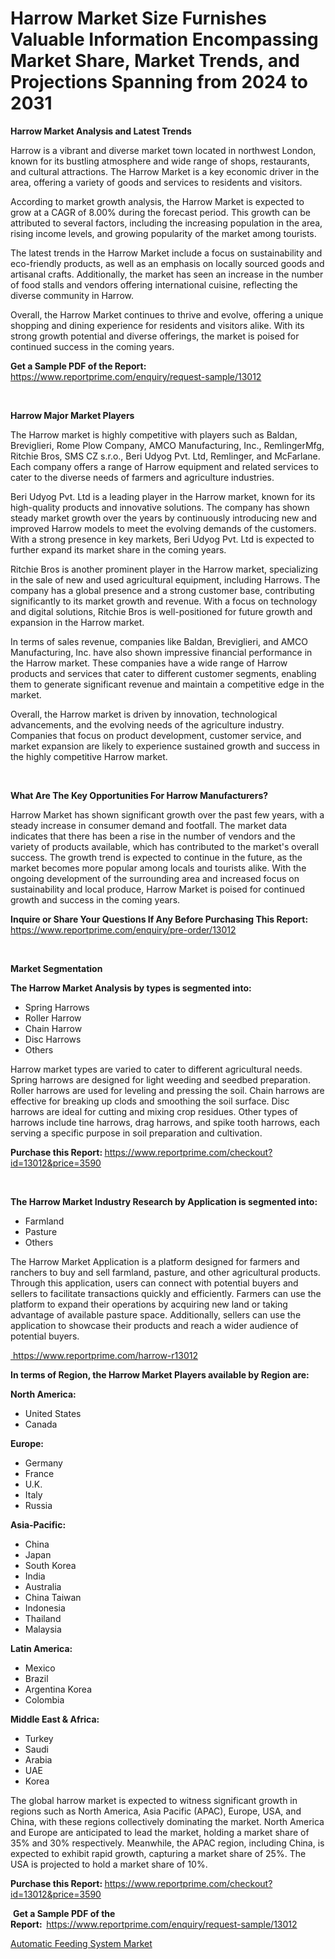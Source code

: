 <p><h1>Harrow Market Size Furnishes Valuable Information Encompassing Market Share, Market Trends, and Projections Spanning from 2024 to 2031</h1></p><p><strong>Harrow Market Analysis and Latest Trends</strong></p>
<p><p>Harrow is a vibrant and diverse market town located in northwest London, known for its bustling atmosphere and wide range of shops, restaurants, and cultural attractions. The Harrow Market is a key economic driver in the area, offering a variety of goods and services to residents and visitors.</p><p>According to market growth analysis, the Harrow Market is expected to grow at a CAGR of 8.00% during the forecast period. This growth can be attributed to several factors, including the increasing population in the area, rising income levels, and growing popularity of the market among tourists.</p><p>The latest trends in the Harrow Market include a focus on sustainability and eco-friendly products, as well as an emphasis on locally sourced goods and artisanal crafts. Additionally, the market has seen an increase in the number of food stalls and vendors offering international cuisine, reflecting the diverse community in Harrow.</p><p>Overall, the Harrow Market continues to thrive and evolve, offering a unique shopping and dining experience for residents and visitors alike. With its strong growth potential and diverse offerings, the market is poised for continued success in the coming years.</p></p>
<p><strong>Get a Sample PDF of the Report:&nbsp;</strong> <a href="https://www.reportprime.com/enquiry/request-sample/13012">https://www.reportprime.com/enquiry/request-sample/13012</a></p>
<p>&nbsp;</p>
<p><strong>Harrow Major Market Players</strong></p>
<p><p>The Harrow market is highly competitive with players such as Baldan, Breviglieri, Rome Plow Company, AMCO Manufacturing, Inc., RemlingerMfg, Ritchie Bros, SMS CZ s.r.o., Beri Udyog Pvt. Ltd, Remlinger, and McFarlane. Each company offers a range of Harrow equipment and related services to cater to the diverse needs of farmers and agriculture industries.</p><p>Beri Udyog Pvt. Ltd is a leading player in the Harrow market, known for its high-quality products and innovative solutions. The company has shown steady market growth over the years by continuously introducing new and improved Harrow models to meet the evolving demands of the customers. With a strong presence in key markets, Beri Udyog Pvt. Ltd is expected to further expand its market share in the coming years.</p><p>Ritchie Bros is another prominent player in the Harrow market, specializing in the sale of new and used agricultural equipment, including Harrows. The company has a global presence and a strong customer base, contributing significantly to its market growth and revenue. With a focus on technology and digital solutions, Ritchie Bros is well-positioned for future growth and expansion in the Harrow market.</p><p>In terms of sales revenue, companies like Baldan, Breviglieri, and AMCO Manufacturing, Inc. have also shown impressive financial performance in the Harrow market. These companies have a wide range of Harrow products and services that cater to different customer segments, enabling them to generate significant revenue and maintain a competitive edge in the market.</p><p>Overall, the Harrow market is driven by innovation, technological advancements, and the evolving needs of the agriculture industry. Companies that focus on product development, customer service, and market expansion are likely to experience sustained growth and success in the highly competitive Harrow market.</p></p>
<p>&nbsp;</p>
<p><strong>What Are The Key Opportunities For Harrow Manufacturers?</strong></p>
<p><p>Harrow Market has shown significant growth over the past few years, with a steady increase in consumer demand and footfall. The market data indicates that there has been a rise in the number of vendors and the variety of products available, which has contributed to the market's overall success. The growth trend is expected to continue in the future, as the market becomes more popular among locals and tourists alike. With the ongoing development of the surrounding area and increased focus on sustainability and local produce, Harrow Market is poised for continued growth and success in the coming years.</p></p>
<p><strong>Inquire or Share Your Questions If Any Before Purchasing This Report:</strong> <a href="https://www.reportprime.com/enquiry/pre-order/13012">https://www.reportprime.com/enquiry/pre-order/13012</a></p>
<p>&nbsp;</p>
<p><strong>Market Segmentation</strong></p>
<p><strong>The Harrow Market Analysis by types is segmented into:</strong></p>
<p><ul><li>Spring Harrows</li><li>Roller Harrow</li><li>Chain Harrow</li><li>Disc Harrows</li><li>Others</li></ul></p>
<p><p>Harrow market types are varied to cater to different agricultural needs. Spring harrows are designed for light weeding and seedbed preparation. Roller harrows are used for leveling and pressing the soil. Chain harrows are effective for breaking up clods and smoothing the soil surface. Disc harrows are ideal for cutting and mixing crop residues. Other types of harrows include tine harrows, drag harrows, and spike tooth harrows, each serving a specific purpose in soil preparation and cultivation.</p></p>
<p><strong>Purchase this Report:&nbsp;</strong><a href="https://www.reportprime.com/checkout?id=13012&price=3590">https://www.reportprime.com/checkout?id=13012&price=3590</a></p>
<p>&nbsp;</p>
<p><strong>The Harrow Market Industry Research by Application is segmented into:</strong></p>
<p><ul><li>Farmland</li><li>Pasture</li><li>Others</li></ul></p>
<p><p>The Harrow Market Application is a platform designed for farmers and ranchers to buy and sell farmland, pasture, and other agricultural products. Through this application, users can connect with potential buyers and sellers to facilitate transactions quickly and efficiently. Farmers can use the platform to expand their operations by acquiring new land or taking advantage of available pasture space. Additionally, sellers can use the application to showcase their products and reach a wider audience of potential buyers.</p></p>
<p><a href="https://www.reportprime.com/harrow-r13012">&nbsp;https://www.reportprime.com/harrow-r13012</a></p>
<p><strong>In terms of Region, the Harrow Market Players available by Region are:</strong></p>
<p>
    <p> <strong> North America: </strong>
        <ul>
            <li>United States</li>
            <li>Canada</li>
        </ul>
        </p> 
    <p> <strong> Europe: </strong>
        <ul>
            <li>Germany</li>
            <li>France</li>
            <li>U.K.</li>
            <li>Italy</li>
            <li>Russia</li>
        </ul>
        </p> 
    <p> <strong> Asia-Pacific: </strong>
        <ul>
            <li>China</li>
            <li>Japan</li>
            <li>South Korea</li>
            <li>India</li>
            <li>Australia</li>
            <li>China Taiwan</li>
            <li>Indonesia</li>
            <li>Thailand</li>
            <li>Malaysia</li>
        </ul>
        </p> 
    <p> <strong> Latin America: </strong>
        <ul>
            <li>Mexico</li>
            <li>Brazil</li>
            <li>Argentina Korea</li>
            <li>Colombia</li>
        </ul>
        </p> 
    <p> <strong> Middle East & Africa: </strong>
        <ul>
            <li>Turkey</li>
            <li>Saudi</li>
            <li>Arabia</li>
            <li>UAE</li>
            <li>Korea</li>
        </ul>
    </p>
    </p>
<p><p>The global harrow market is expected to witness significant growth in regions such as North America, Asia Pacific (APAC), Europe, USA, and China, with these regions collectively dominating the market. North America and Europe are anticipated to lead the market, holding a market share of 35% and 30% respectively. Meanwhile, the APAC region, including China, is expected to exhibit rapid growth, capturing a market share of 25%. The USA is projected to hold a market share of 10%.</p></p>
<p><strong>Purchase this Report: </strong><a href="https://www.reportprime.com/checkout?id=13012&price=3590">https://www.reportprime.com/checkout?id=13012&price=3590</a></p>
<p>&nbsp;<strong>Get a Sample PDF of the Report:&nbsp;&nbsp;</strong><a href="https://www.reportprime.com/enquiry/request-sample/13012">https://www.reportprime.com/enquiry/request-sample/13012</a></p>
<p><strong></strong></p>
<p><p><a href="https://github.com/WillieWoodard/Market-Research-Report-List-4/blob/main/automatic-feeding-system-market.md">Automatic Feeding System Market</a></p></p>